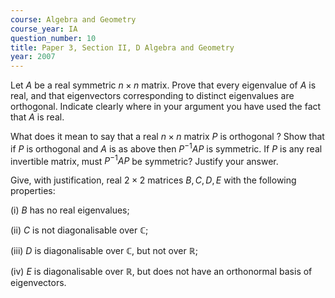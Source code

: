 ```yaml
---
course: Algebra and Geometry
course_year: IA
question_number: 10
title: Paper 3, Section II, D Algebra and Geometry
year: 2007
---
```




Let $A$ be a real symmetric $n \times n$ matrix. Prove that every eigenvalue of $A$ is real, and that eigenvectors corresponding to distinct eigenvalues are orthogonal. Indicate clearly where in your argument you have used the fact that $A$ is real.

What does it mean to say that a real $n \times n$ matrix $P$ is orthogonal ? Show that if $P$ is orthogonal and $A$ is as above then $P^{-1} A P$ is symmetric. If $P$ is any real invertible matrix, must $P^{-1} A P$ be symmetric? Justify your answer.

Give, with justification, real $2 \times 2$ matrices $B, C, D, E$ with the following properties:

(i) $B$ has no real eigenvalues;

(ii) $C$ is not diagonalisable over $\mathbb{C}$;

(iii) $D$ is diagonalisable over $\mathbb{C}$, but not over $\mathbb{R}$;

(iv) $E$ is diagonalisable over $\mathbb{R}$, but does not have an orthonormal basis of eigenvectors.
